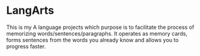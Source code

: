 # LangArts
This is my A language projects which purpose is to facilitate the process of memorizing words/sentences/paragraphs. It operates as memory cards, forms sentences from the words you already know and allows you to progress faster. 

